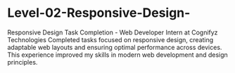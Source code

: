 # Level-02-Responsive-Design-
Responsive Design Task Completion - Web Developer Intern at Cognifyz Technologies  Completed tasks focused on responsive design, creating adaptable web layouts and ensuring optimal performance across devices. This experience improved my skills in modern web development and design principles.
